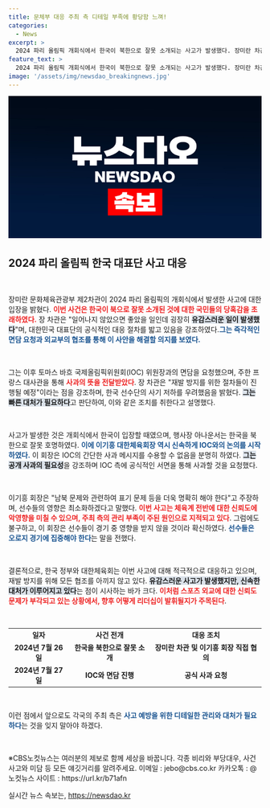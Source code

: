 ```yaml
---
title: 문체부 대응 주최 측 디테일 부족에 황당함 느껴!
categories:
  - News
excerpt: >
  2024 파리 올림픽 개회식에서 한국이 북한으로 잘못 소개되는 사고가 발생했다. 장미란 차관은 IOC와의 면담을 요청하고 재발 방지를 약속하며 사과를 전달할 계획이다. 이기흥 대한체육회장 역시 적극 대응 중이다.
feature_text: >
  2024 파리 올림픽 개회식에서 한국이 북한으로 잘못 소개되는 사고가 발생했다. 장미란 차관은 IOC와의 면담을 요청하고 재발 방지를 약속하며 사과를 전달할 계획이다. 이기흥 대한체육회장 역시 적극 대응 중이다.
image: '/assets/img/newsdao_breakingnews.jpg'
---
```


<p><img src="/assets/img/newsdao_breakingnews.jpg" alt="bookingtag 속보" /></p>

<h2 data-ke-size="size26">2024 파리 올림픽 한국 대표단 사고 대응</h2>

<p data-ke-size="size16">&nbsp;</p>

<p>장미란 문화체육관광부 제2차관이 2024 파리 올림픽의 개회식에서 발생한 사고에 대한 입장을 밝혔다. <b><span style="color: #ee2323;">이번 사건은 한국이 북으로 잘못 소개된 것에 대한 국민들의 당혹감을 초래하였다.</span></b> 장 차관은 "일어나지 않았으면 좋았을 일인데 굉장히 <b><span style="background-color: #21538527;">유감스러운 일이 발생했다</span></b>"며, 대한민국 대표단의 공식적인 대응 절차를 밟고 있음을 강조하였다.<b><span style="color: #1a5490;">그는 즉각적인 면담 요청과 외교부의 협조를 통해 이 사안을 해결할 의지를 보였다.</span></b></p>

<p data-ke-size="size16">&nbsp;</p>

<p>그는 이후 토마스 바흐 국제올림픽위원회(IOC) 위원장과의 면담을 요청했으며, 주한 프랑스 대사관을 통해 <b><span style="color: #ee2323;">사과의 뜻을 전달받았다</span></b>. 장 차관은 "재발 방지를 위한 절차들이 진행될 예정"이라는 점을 강조하며, 한국 선수단의 사기 저하를 우려했음을 밝혔다. <b><span style="background-color: #21538527;">그는 빠른 대처가 필요하다</span></b>고 판단하여, 이와 같은 조치를 취한다고 설명했다.</p>

<p data-ke-size="size16">&nbsp;</p>

<p>사고가 발생한 것은 개회식에서 한국이 입장할 때였으며, 행사장 아나운서는 한국을 북한으로 잘못 호명하였다. <b><span style="color: #1a5490;">이에 이기흥 대한체육회장 역시 신속하게 IOC와의 논의를 시작하였다.</span></b> 이 회장은 IOC의 간단한 사과 메시지를 수용할 수 없음을 분명히 하였다. <b><span style="background-color: #21538527;">그는 공개 사과의 필요성</span></b>을 강조하며 IOC 측에 공식적인 서면을 통해 사과할 것을 요청했다.</p>

<p data-ke-size="size16">&nbsp;</p>

<p>이기흥 회장은 "남북 문제와 관련하여 표기 문제 등을 더욱 명확히 해야 한다"고 주장하며, 선수들의 영향은 최소화하겠다고 말했다. <b><span style="color: #ee2323;">이번 사고는 체육계 전반에 대한 신뢰도에 악영향을 미칠 수 있으며, 주최 측의 관리 부족이 주된 원인으로 지적되고 있다</span></b>. 그럼에도 불구하고, 이 회장은 선수들이 경기 중 영향을 받지 않을 것이라 확신하였다. <b><span style="color: #1a5490;">선수들은 오로지 경기에 집중해야 한다</span></b>는 말을 전했다.</p>

<p data-ke-size="size16">&nbsp;</p>

<p>결론적으로, 한국 정부와 대한체육회는 이번 사고에 대해 적극적으로 대응하고 있으며, 재발 방지를 위해 모든 협조를 아끼지 않고 있다. <b><span style="background-color: #21538527;">유감스러운 사고가 발생했지만, 신속한 대처가 이루어지고 있다</span></b>는 점이 시사하는 바가 크다. <b><span style="color: #ee2323;">이처럼 스포츠 외교에 대한 신뢰도 문제가 부각되고 있는 상황에서, 향후 어떻게 리더십이 발휘될지가 주목된다</span></b>.</p>

<p data-ke-size="size16">&nbsp;</p>

<table>
    <tr>
        <td style="text-align: center; height: 17px;"><b>일자</b></td>
        <td style="text-align: center; height: 17px;"><b>사건 전개</b></td>
        <td style="text-align: center; height: 17px;"><b>대응 조치</b></td>
    </tr>
    <tr>
        <td style="text-align: center; height: 17px;"><b>2024년 7월 26일</b></td>
        <td style="text-align: center; height: 17px;"><b>한국을 북한으로 잘못 소개</b></td>
        <td style="text-align: center; height: 17px;"><b>장미란 차관 및 이기흥 회장 직접 협의</b></td>
    </tr>
    <tr>
        <td style="text-align: center; height: 17px;"><b>2024년 7월 27일</b></td>
        <td style="text-align: center; height: 17px;"><b>IOC와 면담 진행</b></td>
        <td style="text-align: center; height: 17px;"><b>공식 사과 요청</b></td>
    </tr>
</table>

<p data-ke-size="size16">&nbsp;</p>

<p>이런 점에서 앞으로도 각국의 주최 측은 <b><span style="color: #1a5490;">사고 예방을 위한 디테일한 관리와 대처가 필요하다</span></b>는 것을 잊지 말아야 하겠다. </p>

<p data-ke-size="size16">&nbsp;</p>

<p>※CBS노컷뉴스는 여러분의 제보로 함께 세상을 바꿉니다. 각종 비리와 부당대우, 사건사고와 미담 등 모든 얘깃거리를 알려주세요. 이메일 : jebo@cbs.co.kr 카카오톡 : @노컷뉴스 사이트 : https://url.kr/b71afn</p>
실시간 뉴스 속보는, <a href="https://newsdao.kr" rel="dofollow">https://newsdao.kr</a>


